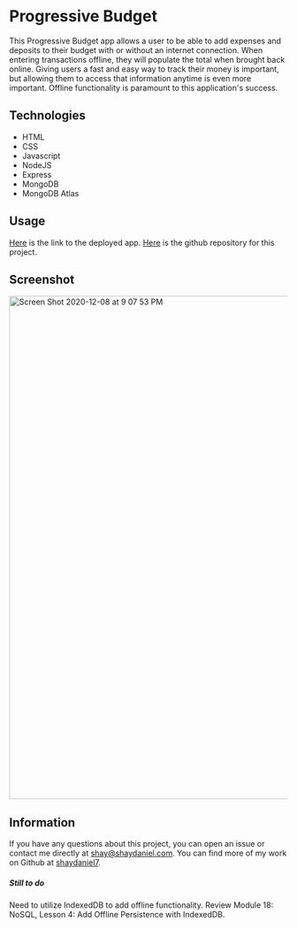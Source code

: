 # Progressive Budget
This Progressive Budget app allows a user to be able to add expenses and deposits to their budget with or without an internet connection. When entering transactions offline, they will populate the total when brought back online. Giving users a fast and easy way to track their money is important, but allowing them to access that information anytime is even more important. Offline functionality is paramount to this application's success.

## Technologies
* HTML
* CSS
* Javascript
* NodeJS
* Express
* MongoDB
* MongoDB Atlas

## Usage
[Here](https://intense-spire-96483.herokuapp.com/) is the link to the deployed app.  [Here](https://github.com/shaydaniel7/progressive-budget "Link to github repository") is the github repository for this project.

## Screenshot
<img width="910" alt="Screen Shot 2020-12-08 at 9 07 53 PM" src="https://user-images.githubusercontent.com/67557233/101587700-96efa780-3999-11eb-8760-8c76de4f1b62.png">

## Information
If you have any questions about this project, you can open an issue or contact me directly at shay@shaydaniel.com. You can find more of my work on Github at [shaydaniel7](https://github.com/shaydaniel7/).  




##### Still to do
Need to utilize IndexedDB to add offline functionality. Review Module 18: NoSQL, Lesson 4: Add Offline Persistence with IndexedDB.

